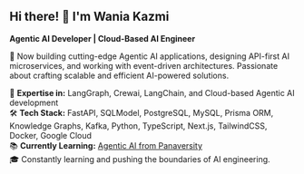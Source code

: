 ## Hi there! 👋 I'm Wania Kazmi  
**Agentic AI Developer | Cloud-Based AI Engineer**  

🚀 Now building cutting-edge Agentic AI applications, designing API-first AI microservices, and working with event-driven architectures. Passionate about crafting scalable and efficient AI-powered solutions.

🤖 **Expertise in:** LangGraph, Crewai, LangChain, and Cloud-based Agentic AI development  
🛠 **Tech Stack:** FastAPI, SQLModel, PostgreSQL, MySQL, Prisma ORM, Knowledge Graphs, Kafka, Python, TypeScript, Next.js, TailwindCSS, Docker, Google Cloud  
📚 **Currently Learning:** [Agentic AI from Panaversity](https://github.com/panaversity/learn-agentic-ai)  
🎓 Constantly learning and pushing the boundaries of AI engineering.
